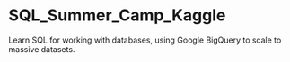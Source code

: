 # SQL_Summer_Camp_Kaggle
Learn SQL for working with databases, using Google BigQuery to scale to massive datasets.
